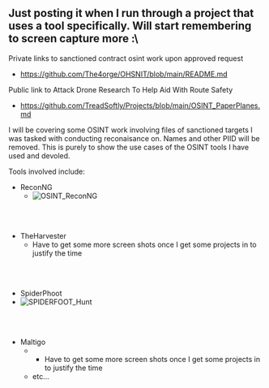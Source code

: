 ## Just posting it when I run through a project that uses a tool specifically. Will start remembering to screen capture more :\ 

Private links to sanctioned contract osint work upon approved request
  
  - https://github.com/The4orge/OHSNIT/blob/main/README.md

Public link to Attack Drone Research To Help Aid With Route Safety

  - https://github.com/TreadSoftly/Projects/blob/main/OSINT_PaperPlanes.md

I will be covering some OSINT work involving files of sanctioned targets I was tasked with conducting reconaisance on.
Names and other PIID will be removed. This is purely to show the use cases of the OSINT tools I have used and devoled. 

Tools involved include:
- ReconNG
  - ![OSINT_ReconNG](https://github.com/TreadSoftly/Projects/assets/121847455/3b38554f-5a5c-4fe8-b8c6-1843cac82564)
<br>
<br>

- TheHarvester
  - Have to get some more screen shots once I get some projects in to justify the time 
<br>
<br>

- SpiderPhoot
- ![SPIDERFOOT_Hunt](https://github.com/TreadSoftly/Projects/assets/121847455/8d99e429-8442-48cb-8eca-4bc1e9f40bcd)
<br>
<br>

- Maltigo
  -   - Have to get some more screen shots once I get some projects in to justify the time   
    - etc...

